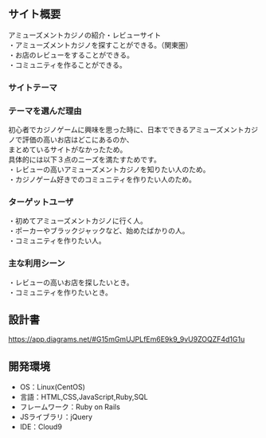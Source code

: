 ## サイト概要
アミューズメントカジノの紹介・レビューサイト    
・アミューズメントカジノを探すことができる。（関東圏）  
・お店のレビューをすることができる。  
・コミュニティを作ることができる。  

### サイトテーマ
  

### テーマを選んだ理由
初心者でカジノゲームに興味を思った時に、日本でできるアミューズメントカジノで評価の高いお店はどこにあるのか、  
まとめているサイトがなかったため。  
具体的には以下３点のニーズを満たすためです。  
・レビューの高いアミューズメントカジノを知りたい人のため。  
・カジノゲーム好きでのコミュニティを作りたい人のため。  

### ターゲットユーザ
・初めてアミューズメントカジノに行く人。  
・ポーカーやブラックジャックなど、始めたばかりの人。  
・コミュニティを作りたい人。  

### 主な利用シーン
・レビューの高いお店を探したいとき。  
・コミュニティを作りたいとき。  

## 設計書
https://app.diagrams.net/#G15mGmUJPLfEm6E9k9_9vU9ZOQZF4d1G1u

## 開発環境
- OS：Linux(CentOS)
- 言語：HTML,CSS,JavaScript,Ruby,SQL
- フレームワーク：Ruby on Rails
- JSライブラリ：jQuery
- IDE：Cloud9



